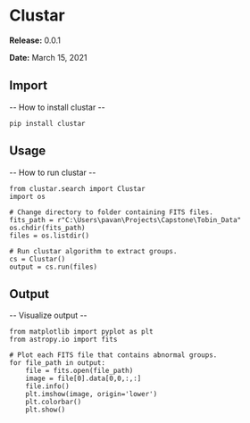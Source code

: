 # Clustar

**Release:** 0.0.1

**Date:** March 15, 2021 


## Import

-- How to install clustar --

```{python}
pip install clustar
```

## Usage

-- How to run clustar --

```{python}
from clustar.search import Clustar
import os

# Change directory to folder containing FITS files.
fits_path = r"C:\Users\pavan\Projects\Capstone\Tobin_Data"
os.chdir(fits_path)
files = os.listdir()

# Run clustar algorithm to extract groups.
cs = Clustar()
output = cs.run(files)

```

## Output

-- Visualize output --

```{python}
from matplotlib import pyplot as plt
from astropy.io import fits

# Plot each FITS file that contains abnormal groups.
for file_path in output:
    file = fits.open(file_path)
    image = file[0].data[0,0,:,:]
    file.info()
    plt.imshow(image, origin='lower')
    plt.colorbar()
    plt.show()
```
